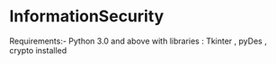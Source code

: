 # InformationSecurity
Requirements:-
Python 3.0 and above with libraries : Tkinter , pyDes , crypto installed 
